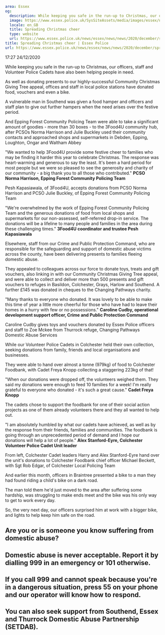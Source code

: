 ```yaml
area: Essex
og:
  description: While keeping you safe in the run-up to Christmas, our officers, staff and Volunteer Police Cadets have also been helping people in need
  image: https://www.essex.police.uk/SysSiteAssets/media/images/essex/news/news/2020/12-december/food-colchester-vpcs-collection-freya-knopp-051220-600x300.jpg?crop=(15,0,585,300)&amp;w=600&amp;h=300&amp;scale=both
  locale: en_GB
  title: Spreading Christmas cheer
  type: website
  url: https://www.essex.police.uk/news/essex/news/news/2020/december/spreading-christmas-cheer/
title: Spreading Christmas cheer | Essex Police
url: https://www.essex.police.uk/news/essex/news/news/2020/december/spreading-christmas-cheer/
```

17:27 24/12/2020

While keeping you safe in the run-up to Christmas, our officers, staff and Volunteer Police Cadets have also been helping people in need.

As well as donating presents to our highly-successful Community Christmas Giving Tree appeal, offices and staff in local police stations have donated food, vouchers and even a bike.

A vulnerable man in Southend was given a food hamper and officers and staff plan to give out further hampers when the need arises over the festive period.

And Epping Forest Community Policing Team were able to take a significant amount of goodies - more than 30 boxes - to the 3Food4U community hub, after PCSOs Norma Harrison and Julie Buckley used their community contacts and approached shops and supermarkets in Debden, Epping, Loughton, Ongar and Waltham Abbey

"We wanted to help 3Food4U provide some festive cheer to families who may be finding it harder this year to celebrate Christmas. The response was heart-warming and generous to say the least. It's been a hard period for most people but we were so pleased to see the generosity and charity of our community - a big thank you to all those who contributed."
 **PCSO Norma Harrison, Epping Forest Community Policing Team**

Pesh Kapasiawala, of 3Food4U, accepts donations from PCSO Norma Harrison and PCSO Julie Buckley, of Epping Forest Community Policing Team

"We're overwhelmed by the work of Epping Forest Community Policing Team and the generous donations of food from local shops and supermarkets for our non-assessed, self-referred drop-in service. The donations will be a lifeline to many people and families in the area during these challenging times."
**3Food4U coordinator and trustee Pesh Kapasiawala**

Elsewhere, staff from our Crime and Public Protection Command, who are responsible for the safeguarding and support of domestic abuse victims across the county, have been delivering presents to families fleeing domestic abuse.

They appealed to colleagues across our force to donate toys, treats and gift vouchers, also linking in with our Community Christmas Giving Tree appeal, and were able to collect and deliver more than 500 presents and gift vouchers to refuges in Basildon, Colchester, Grays, Harlow and Southend. A further £145 was donated in cheques to the Changing Pathways charity.

"Many thanks to everyone who donated. It was lovely to be able to make this time of year a little more cheerful for those who have had to leave their homes in a hurry with few or no possessions."
 **Caroline Cudby, operational development support officer, Crime and Public Protection Command**

Caroline Cudby gives toys and vouchers donated by Essex Police officers and staff to Zoe Mckee from Thurrock refuge, Changing Pathways Domestic Abuse Services

While our Volunteer Police Cadets in Colchester held their own collection, seeking donations from family, friends and local organisations and businesses.

They were able to hand over almost a tonne (979kg) of food to Colchester Foodbank, with Cadet Freya Knopp collecting a staggering 223kg of that!

"When our donations were dropped off, the volunteers weighed them. They said my donations were enough to feed 10 families for a week! I'm really grateful to everyone who donated - it's such a great cause."
 **Cadet Freya Knopp**

The cadets chose to support the foodbank for one of their social action projects as one of them already volunteers there and they all wanted to help out.

"I am absolutely humbled by what our cadets have achieved, as well as by the response from their friends, families and communities. The foodbank is going through an unprecedented period of demand and I hope our donations will help a lot of people."
 **Alex Stanford-Eyre, Colchester Volunteer Police Cadet Unit leader**

From left, Colchester Cadet leaders Harry and Alex Stanford-Eyre hand over the unit's donations to Colchester Foodbank chief officer Michael Beckett, with Sgt Rob Edgar, of Colchester Local Policing Team

And earlier this month, officers in Braintree presented a bike to a man they had found riding a child's bike on a dark road.

The man told them he'd just moved to the area after suffering some hardship, was struggling to make ends meet and the bike was his only way to get to work every day.

So, the very next day, our officers surprised him at work with a bigger bike, and lights to help keep him safe on the road.

## Are you or is someone you know suffering from domestic abuse?

## Domestic abuse is never acceptable. Report it by dialling 999 in an emergency or 101 otherwise.

## If you call 999 and cannot speak because you're in a dangerous situation, press 55 on your phone and our operator will know how to respond.

## You can also seek support from Southend, Essex and Thurrock Domestic Abuse Partnership (SETDAB).
